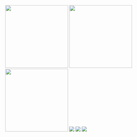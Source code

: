 <img src="https://github.com/user-attachments/assets/2fe0b48e-e7de-4d50-80fa-1633e9b4dd7c" height="200">
<img src="https://github.com/user-attachments/assets/2fabe605-2bc5-4f3e-b19e-8f9426a37ce2" height="200">
<img src="https://github.com/user-attachments/assets/a4ba8e4f-0c68-48c9-be27-e6ea79ac2377" height="200">
<img src="https://github.com/user-attachments/assets/182483bc-569d-4803-b26d-deeadfd62212 height="200">
<img src="https://github.com/user-attachments/assets/2c143bbf-6ce3-4057-a95c-bb6330b9ef34 height="200">
<img src="https://github.com/user-attachments/assets/ad7a4405-a5c5-478c-80f9-5439e07f2a82 height="200">
